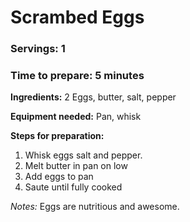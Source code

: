# Scrambed Eggs

### Servings: 1

### Time to prepare: 5 minutes

**Ingredients:** 2 Eggs, butter, salt, pepper

**Equipment needed:** Pan, whisk

**Steps for preparation:**
1. Whisk eggs salt and pepper.
2. Melt butter in pan on low
3. Add eggs to pan
4. Saute until fully cooked

*Notes:* Eggs are nutritious and awesome.
